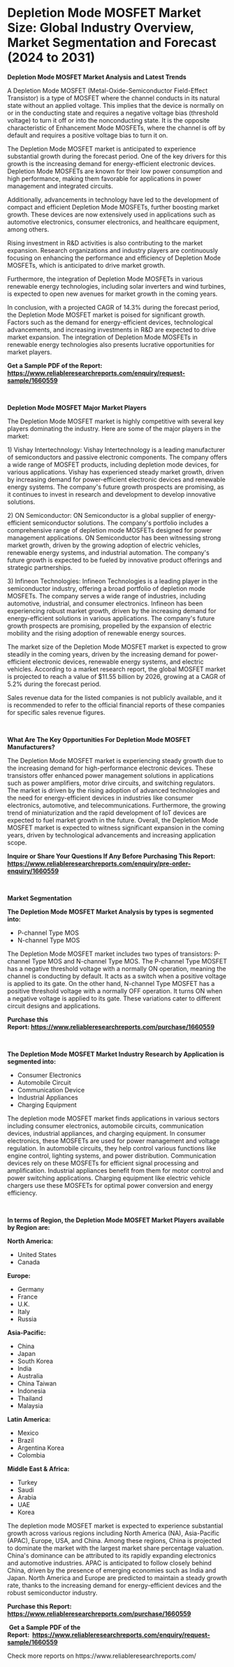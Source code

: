 <p><h1>Depletion Mode MOSFET Market Size: Global Industry Overview, Market Segmentation and Forecast (2024 to 2031)</h1></p><p><strong>Depletion Mode MOSFET Market Analysis and Latest Trends</strong></p>
<p><p>A Depletion Mode MOSFET (Metal-Oxide-Semiconductor Field-Effect Transistor) is a type of MOSFET where the channel conducts in its natural state without an applied voltage. This implies that the device is normally on or in the conducting state and requires a negative voltage bias (threshold voltage) to turn it off or into the nonconducting state. It is the opposite characteristic of Enhancement Mode MOSFETs, where the channel is off by default and requires a positive voltage bias to turn it on.</p><p>The Depletion Mode MOSFET market is anticipated to experience substantial growth during the forecast period. One of the key drivers for this growth is the increasing demand for energy-efficient electronic devices. Depletion Mode MOSFETs are known for their low power consumption and high performance, making them favorable for applications in power management and integrated circuits.</p><p>Additionally, advancements in technology have led to the development of compact and efficient Depletion Mode MOSFETs, further boosting market growth. These devices are now extensively used in applications such as automotive electronics, consumer electronics, and healthcare equipment, among others.</p><p>Rising investment in R&D activities is also contributing to the market expansion. Research organizations and industry players are continuously focusing on enhancing the performance and efficiency of Depletion Mode MOSFETs, which is anticipated to drive market growth.</p><p>Furthermore, the integration of Depletion Mode MOSFETs in various renewable energy technologies, including solar inverters and wind turbines, is expected to open new avenues for market growth in the coming years.</p><p>In conclusion, with a projected CAGR of 14.3% during the forecast period, the Depletion Mode MOSFET market is poised for significant growth. Factors such as the demand for energy-efficient devices, technological advancements, and increasing investments in R&D are expected to drive market expansion. The integration of Depletion Mode MOSFETs in renewable energy technologies also presents lucrative opportunities for market players.</p></p>
<p><strong>Get a Sample PDF of the Report:&nbsp; <a href="https://www.reliableresearchreports.com/enquiry/request-sample/1660559">https://www.reliableresearchreports.com/enquiry/request-sample/1660559</a></strong></p>
<p>&nbsp;</p>
<p><strong>Depletion Mode MOSFET Major Market Players</strong></p>
<p><p>The Depletion Mode MOSFET market is highly competitive with several key players dominating the industry. Here are some of the major players in the market:</p><p>1) Vishay Intertechnology: Vishay Intertechnology is a leading manufacturer of semiconductors and passive electronic components. The company offers a wide range of MOSFET products, including depletion mode devices, for various applications. Vishay has experienced steady market growth, driven by increasing demand for power-efficient electronic devices and renewable energy systems. The company's future growth prospects are promising, as it continues to invest in research and development to develop innovative solutions.</p><p>2) ON Semiconductor: ON Semiconductor is a global supplier of energy-efficient semiconductor solutions. The company's portfolio includes a comprehensive range of depletion mode MOSFETs designed for power management applications. ON Semiconductor has been witnessing strong market growth, driven by the growing adoption of electric vehicles, renewable energy systems, and industrial automation. The company's future growth is expected to be fueled by innovative product offerings and strategic partnerships.</p><p>3) Infineon Technologies: Infineon Technologies is a leading player in the semiconductor industry, offering a broad portfolio of depletion mode MOSFETs. The company serves a wide range of industries, including automotive, industrial, and consumer electronics. Infineon has been experiencing robust market growth, driven by the increasing demand for energy-efficient solutions in various applications. The company's future growth prospects are promising, propelled by the expansion of electric mobility and the rising adoption of renewable energy sources.</p><p>The market size of the Depletion Mode MOSFET market is expected to grow steadily in the coming years, driven by the increasing demand for power-efficient electronic devices, renewable energy systems, and electric vehicles. According to a market research report, the global MOSFET market is projected to reach a value of $11.55 billion by 2026, growing at a CAGR of 5.2% during the forecast period.</p><p>Sales revenue data for the listed companies is not publicly available, and it is recommended to refer to the official financial reports of these companies for specific sales revenue figures.</p></p>
<p>&nbsp;</p>
<p><strong>What Are The Key Opportunities For Depletion Mode MOSFET Manufacturers?</strong></p>
<p><p>The Depletion Mode MOSFET market is experiencing steady growth due to the increasing demand for high-performance electronic devices. These transistors offer enhanced power management solutions in applications such as power amplifiers, motor drive circuits, and switching regulators. The market is driven by the rising adoption of advanced technologies and the need for energy-efficient devices in industries like consumer electronics, automotive, and telecommunications. Furthermore, the growing trend of miniaturization and the rapid development of IoT devices are expected to fuel market growth in the future. Overall, the Depletion Mode MOSFET market is expected to witness significant expansion in the coming years, driven by technological advancements and increasing application scope.</p></p>
<p><strong>Inquire or Share Your Questions If Any Before Purchasing This Report: <a href="https://www.reliableresearchreports.com/enquiry/pre-order-enquiry/1660559">https://www.reliableresearchreports.com/enquiry/pre-order-enquiry/1660559</a></strong></p>
<p>&nbsp;</p>
<p><strong>Market Segmentation</strong></p>
<p><strong>The Depletion Mode MOSFET Market Analysis by types is segmented into:</strong></p>
<p><ul><li>P-channel Type MOS</li><li>N-channel Type MOS</li></ul></p>
<p><p>The Depletion Mode MOSFET market includes two types of transistors: P-channel Type MOS and N-channel Type MOS. The P-channel Type MOSFET has a negative threshold voltage with a normally ON operation, meaning the channel is conducting by default. It acts as a switch when a positive voltage is applied to its gate. On the other hand, N-channel Type MOSFET has a positive threshold voltage with a normally OFF operation. It turns ON when a negative voltage is applied to its gate. These variations cater to different circuit designs and applications.</p></p>
<p><strong>Purchase this Report:&nbsp;<a href="https://www.reliableresearchreports.com/purchase/1660559">https://www.reliableresearchreports.com/purchase/1660559</a></strong></p>
<p>&nbsp;</p>
<p><strong>The Depletion Mode MOSFET Market Industry Research by Application is segmented into:</strong></p>
<p><ul><li>Consumer Electronics</li><li>Automobile Circuit</li><li>Communication Device</li><li>Industrial Appliances</li><li>Charging Equipment</li></ul></p>
<p><p>The depletion mode MOSFET market finds applications in various sectors including consumer electronics, automobile circuits, communication devices, industrial appliances, and charging equipment. In consumer electronics, these MOSFETs are used for power management and voltage regulation. In automobile circuits, they help control various functions like engine control, lighting systems, and power distribution. Communication devices rely on these MOSFETs for efficient signal processing and amplification. Industrial appliances benefit from them for motor control and power switching applications. Charging equipment like electric vehicle chargers use these MOSFETs for optimal power conversion and energy efficiency.</p></p>
<p>&nbsp;</p>
<p><strong>In terms of Region, the Depletion Mode MOSFET Market Players available by Region are:</strong></p>
<p>
    <p> <strong> North America: </strong>
        <ul>
            <li>United States</li>
            <li>Canada</li>
        </ul>
        </p> 
    <p> <strong> Europe: </strong>
        <ul>
            <li>Germany</li>
            <li>France</li>
            <li>U.K.</li>
            <li>Italy</li>
            <li>Russia</li>
        </ul>
        </p> 
    <p> <strong> Asia-Pacific: </strong>
        <ul>
            <li>China</li>
            <li>Japan</li>
            <li>South Korea</li>
            <li>India</li>
            <li>Australia</li>
            <li>China Taiwan</li>
            <li>Indonesia</li>
            <li>Thailand</li>
            <li>Malaysia</li>
        </ul>
        </p> 
    <p> <strong> Latin America: </strong>
        <ul>
            <li>Mexico</li>
            <li>Brazil</li>
            <li>Argentina Korea</li>
            <li>Colombia</li>
        </ul>
        </p> 
    <p> <strong> Middle East & Africa: </strong>
        <ul>
            <li>Turkey</li>
            <li>Saudi</li>
            <li>Arabia</li>
            <li>UAE</li>
            <li>Korea</li>
        </ul>
    </p>
    </p>
<p><p>The depletion mode MOSFET market is expected to experience substantial growth across various regions including North America (NA), Asia-Pacific (APAC), Europe, USA, and China. Among these regions, China is projected to dominate the market with the largest market share percentage valuation. China's dominance can be attributed to its rapidly expanding electronics and automotive industries. APAC is anticipated to follow closely behind China, driven by the presence of emerging economies such as India and Japan. North America and Europe are predicted to maintain a steady growth rate, thanks to the increasing demand for energy-efficient devices and the robust semiconductor industry.</p></p>
<p><strong>Purchase this Report: <a href="https://www.reliableresearchreports.com/purchase/1660559">https://www.reliableresearchreports.com/purchase/1660559</a></strong></p>
<p>&nbsp;<strong>Get a Sample PDF of the Report:&nbsp;&nbsp;<a href="https://www.reliableresearchreports.com/enquiry/request-sample/1660559">https://www.reliableresearchreports.com/enquiry/request-sample/1660559</a></strong></p>
<p><strong></strong></p>
<p>Check more reports on https://www.reliableresearchreports.com/</p>